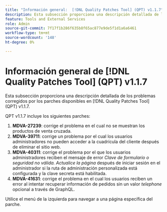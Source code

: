 ```yaml
---
title: "Información general:  [!DNL Quality Patches Tool] (QPT) v1.1.7"
description: Esta subsección proporciona una descripción detallada de los problemas corregidos por los parches disponibles en  [!DNL Quality Patches Tool] (QPT) v1.1.7.
feature: Tools and External Services
role: Admin
source-git-commit: 7f17f1b286f635b8f65ac877e9de5f1d1a6a6461
workflow-type: tm+mt
source-wordcount: '148'
ht-degree: 0%

---
```


# Información general de [!DNL Quality Patches Tool] (QPT) v1.1.7

Esta subsección proporciona una descripción detallada de los problemas corregidos por los parches disponibles en [!DNL Quality Patches Tool] (QPT) v1.1.7.

QPT v1.1.7 incluye los siguientes parches:

1. **MDVA-27239**: corrige el problema en el cual no se muestran los productos de venta cruzada.
1. **MDVA-39711**: corrige un problema por el cual los usuarios administradores no pueden acceder a la cuadrícula del cliente después de eliminar el sitio web.
1. **MDVA-40311**: corrige el problema por el que los usuarios administradores reciben el mensaje de error *Clave de formulario o seguridad no válida. Actualice la página* después de iniciar sesión en el administrador si la ruta de administración personalizada está configurada y la clave secreta está habilitada.
1. **MDVA-41631**: corrige el problema en el cual los usuarios reciben un error al intentar recuperar información de pedidos sin un valor *telephone* opcional a través de GraphQL.


Utilice el menú de la izquierda para navegar a una página específica del parche.
